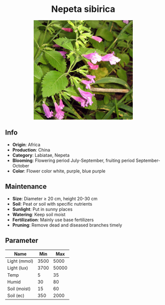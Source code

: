 <h1 align='center'>Nepeta sibirica</h1>
<p align="center">
    <img 
        align='center'
        width='320'
        src="../images/nepeta sibirica.png" 
        alt='Nepeta sibirica' />
</p>

## Info

 - **Origin**: Africa
 - **Production**: China
 - **Category**: Labiatae, Nepeta
 - **Blooming**: Flowering period July-September, fruiting period September-October
 - **Color**: Flower color white, purple, blue purple

## Maintenance

 - **Size**: Diameter ≥ 20 cm, height 20-30 cm
 - **Soil**: Peat or soil with specific nutrients
 - **Sunlight**: Put in sunny places
 - **Watering**: Keep soil moist
 - **Fertilization**: Mainly use base fertilizers
 - **Pruning**: Remove dead and diseased branches timely

## Parameter

| Name         | Min  | Max   |
|--------------|------|-------|
| Light (mmol) | 3500 | 5000  |
| Light (lux)  | 3700 | 50000 |
| Temp         | 5    | 35    |
| Humid        | 30   | 80    |
| Soil (moist) | 15   | 60    |
| Soil (ec)    | 350  | 2000  |